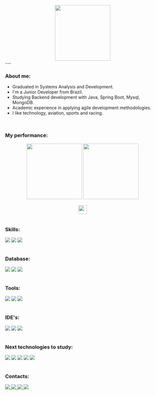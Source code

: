 <div align='center'>
  <img height="180em" src="https://readme-typing-svg.demolab.com?font=Fira+Code&weight=500&size=26&duration=3000&pause=1000&color=2485F7&center=falso&vCenter=falso&repeat=verdadeiro&width=435&lines=Welcome+to+my+GitHub+profile!;I'm+Matheus+Barbosa!"/>
</div>
---

### About me: 

- Graduated in Systems Analysis and Development.
- I'm a Junior Developer from Brazil.
- Studying Backend development with Java, Spring Boot, Mysql, MongoDB.
- Academic experience in applying agile development methodologies.
- I like technology, aviation, sports and racing.

<br>

### My performance:

<div align='center'>
  <img height="180em" src="https://github-readme-stats.vercel.app/api?username=matheushbmelo&show_icons=true&theme=github_dark"/>
  <img height="180em" src="https://github-readme-stats.vercel.app/api/top-langs/?username=matheushbmelo&layout=compact&langs_count=4&theme=github_dark"/><br><br>
  <img height="28em" src="https://komarev.com/ghpvc/?username=matheushbmelo&color=blue&style=for-the-badge"/>
</div><br>

### Skills:

<div align="left">
  <img src="https://img.shields.io/badge/Java-ED8B00?style=for-the-badge&logo=openjdk&logoColor=white"/>
  <img src="https://img.shields.io/badge/Spring-6DB33F?style=for-the-badge&logo=spring&logoColor=white"/>
  <img src="https://img.shields.io/badge/Hibernate-59666C?style=for-the-badge&logo=Hibernate&logoColor=white"/>
</div><br>

### Database:

<div align="left">
  <img src="https://img.shields.io/badge/MySQL-00000F?style=for-the-badge&logo=mysql&logoColor=white"/>
  <img src="https://img.shields.io/badge/PostgreSQL-316192?style=for-the-badge&logo=postgresql&logoColor=white"/>
  <img src="https://img.shields.io/badge/MongoDB-4EA94B?style=for-the-badge&logo=mongodb&logoColor=white"/>
</div><br>

### Tools:

<div align="left">
  <img src="https://img.shields.io/badge/GIT-E44C30?style=for-the-badge&logo=git&logoColor=white"/>
  <img src="https://img.shields.io/badge/Postman-FF6C37?style=for-the-badge&logo=postman&logoColor=white"/>
  <img src="https://img.shields.io/badge/Insomnia-black?style=for-the-badge&logo=insomnia&logoColor=5849BE"/>
</div><br>
  
### IDE's:

<div align="left">
  <img src="https://img.shields.io/badge/IntelliJ_IDEA-000000.svg?style=for-the-badge&logo=intellij-idea&logoColor=white"/>
  <img src="https://img.shields.io/badge/Eclipse-2C2255?style=for-the-badge&logo=eclipse&logoColor=white"/>
  <img src="https://img.shields.io/badge/Visual_Studio_Code-0078D4?style=for-the-badge&logo=visual%20studio%20code&logoColor=white"/>
</div><br>

### Next technologies to study:

<div align="left">
  <img src="https://img.shields.io/badge/JWT-323330?style=for-the-badge&logo=json-web-tokens&logoColor=pink"/>
  <img src="https://img.shields.io/badge/Spring_Security-6DB33F?style=for-the-badge&logo=Spring-Security&logoColor=white"/>
  <img src="https://img.shields.io/badge/JUnit5-25A162?logo=junit5&logoColor=fff&style=for-the-badge"/>
  <img src="https://img.shields.io/badge/docker-%230db7ed.svg?style=for-the-badge&logo=docker&logoColor=white"/>
  <img src="https://img.shields.io/badge/AWS-%23FF9900.svg?style=for-the-badge&logo=amazon-aws&logoColor=white"/>
</div><br>
  
### Contacts:

<div align="left">
  <a href="https://www.linkedin.com/in/matheushbmelo" alt="Linkedin">
      <img src="https://img.shields.io/badge/LinkedIn-0077B5?style=for-the-badge&logo=linkedin&logoColor=white"/>
  </a>
  
  <a href="mailto:matheushbmelo@gmail.com" alt="Gmail">
      <img src="https://img.shields.io/badge/Gmail-D14836?style=for-the-badge&logo=gmail&logoColor=white"/>
  </a>

  <a href="https://dev.to/matheushbmelo" alt="DevTo">
      <img src="https://img.shields.io/badge/dev.to-0A0A0A?style=for-the-badge&logo=devdotto&logoColor=white"/>
  </a>

  <a href="https://stackexchange.com/users/24491757/matheus-barbosa" alt="StackOverFlow">
      <img src="https://img.shields.io/badge/Stack_Overflow-FE7A16?style=for-the-badge&logo=stack-overflow&logoColor=white"/>
  </a>
</div>
